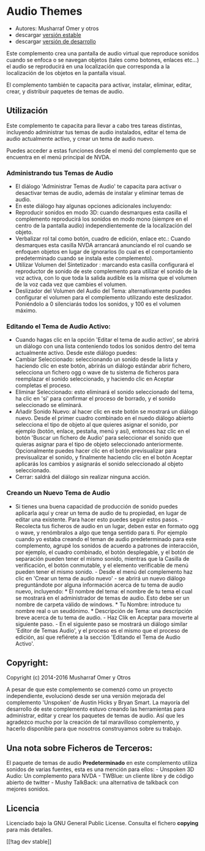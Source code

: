 # Audio Themes #

*   Autores: Musharraf Omer y otros
*   descargar [versión estable][1]
*   descargar [versión de desarrollo][2]

Este complemento crea una pantalla de audio virtual que reproduce sonidos
cuando se enfoca o se navegan objetos (tales como botones, enlaces etc...)
el audio se reproducirá en una localización que corresponda a la
localización de los objetos en la pantalla visual.

El complemento también te capacita para activar, instalar, eliminar, editar,
crear, y distribuir paquetes de temas de audio.

## Utilización

Este complemento te capacita para llevar a cabo tres tareas distintas,
incluyendo administrar tus temas de audio instalados, editar el tema de
audio actualmente activo, y crear un tema de audio nuevo.

Puedes acceder a estas funciones desde el menú del complemento que se
encuentra en el menú principal de NVDA.

### Administrando tus Temas de Audio

- El diálogo 'Administrar Temas de Audio' te capacita para activar o
  desactivar temas de audio, además de instalar y eliminar temas de audio.
- En este diálogo hay algunas opciones adicionales incluyendo:
 - Reproducir sonidos en modo 3D: cuando desmarques esta casilla el complemento reproducirá los sonidos en modo mono (siempre en el centro de la pantalla audio) independientemente de la localización del objeto.
 - Verbalizar rol tal como botón, cuadro de edición, enlace etc.: Cuando desmarques esta casilla NVDA arrancará anunciando el rol cuando se enfoquen objetos en lugar de ignorarlos (lo cual es el comportamiento predeterminado cuando se instala este complemento).
 - Utilizar Volumen del Sintetizador : marcando esta casilla configurará el reproductor de sonido de este complemento para utilizar el sonido de la voz activa, con lo que toda la salida audible es la misma que el volumen de la voz cada vez que cambies el volumen.
 - Deslizador del Volumen del Audio del Tema: alternativamente puedes configurar el volumen para el complemento utilizando este deslizador. Poniéndolo a 0 silenciarás todos los sonidos, y 100 es el volumen máximo.

### Editando el Tema de Audio Activo:

- Cuando hagas clic en la opción 'Editar el tema de audio activo', se abrirá
  un diálogo con una lista conteniendo todos los sonidos dentro del tema
  actualmente activo. Desde este diálogo puedes:
- Cambiar Seleccionado: seleccionando un sonido desde la lista y haciendo
  clic en este botón, abrirás un diálogo estándar abrir fichero, selecciona
  un fichero ogg o wave de tu sistema de ficheros para reemplazar el sonido
  seleccionado, y haciendo clic en Aceptar completas el proceso.
- Eliminar Seleccionado: esto eliminará el sonido seleccionado del tema, ha
  clic en 'sí' para confirmar el proceso de borrado, y el sonido
  seleccionado se eliminará.
- Añadir Sonido Nuevo: al hacer clic en este botón se mostrará un diálogo nuevo. Desde el primer cuadro combinado en el nuedo diálogo abierto selecciona el tipo de objeto al que quieres asignar el sonido, por ejemplo (botón, enlace, pestaña, menú y así), entonces haz clic en el botón 'Buscar un fichero de Audio' para seleccionar el sonido que quieras asignar para el tipo de objeto seleccionado anteriormente. Opcionalmente puedes hacer clic en el botón previsualizar para previsualizar el sonido, y finalmente haciendo clic en el botón Aceptar aplicarás los cambios y asignarás el sonido seleccionado al objeto seleccionado. 
- Cerrar: saldrá del diálogo sin realizar ninguna acción.

### Creando un Nuevo Tema de Audio

- Si tienes una buena capacidad de producción de sonido puedes aplicarla
aquí y crear un tema de audio de tu propiedad, en lugar de editar una
existente. Para hacer esto puedes seguir estos pasos.  - Recolecta tus
ficheros de audio en un lugar, deben estar en formato ogg o wave, y
renómbralos a algo que tenga sentido para ti. Por ejemplo cuando yo estaba
creando el teman de audio predeterminado para este complemento, agrupé los
sonidos de acuerdo a patrones de interacción, por ejemplo, el cuadro
combinado, el botón desplegable, y el botón de separación pueden tener el
mismo sonido, mientras que la Casilla de verificación, el botón conmutable,
y el elemento verificable de menú pueden tener el mismo sonido.  - Desde el
menú del complemento haz clic en 'Crear un tema de audio nuevo' - se abrirá
un nuevo diálogo preguntándote por alguna información acerca de tu tema de
audio nuevo, incluyendo: *	El nombre del tema: el nombre de tu tema el cual
se mostrará en el administrador de temas de audio. Esto debe ser un nombre
de carpeta válido de windows.  *	Tu Nombre: introduce tu nombre real o un
seudónimo.  *	Descripción de Tema: una descripción breve acerca de tu tema
de audio.  - Haz Clik en Aceptar para moverte al siguiente paso.  - En el
siguiente paso se mostrará un diálogo similar 'Editor de Temas Audio', y el
proceso es el mismo que el proceso de edición, así que refiérete a la
sección 'Editando el Tema de Audio Activo'.

## Copyright:

Copyright (c) 2014-2016 Musharraf Omer y Otros

A pesar de que este complemento se comenzó como un proyecto independiente,
evolucionó desde ser una versión mejorada del complemento 'Unspoken' de
Austin Hicks y Bryan Smart. La mayoría del desarrollo de este complemento
estuvo creando las herramientas para administrar, editar y crear los
paquetes de temas de audio. Así que les agradezco mucho por la creación de
tal maravilloso complemento, y hacerlo disponible para que nosotros
construyamos sobre su trabajo.

## Una nota sobre Ficheros de Terceros:

El paquete de temas de audio **Predeterminado** en este complemento utiliza
sonidos de varias fuentes, esta es una mención para ellos: - Unspoken 3D
Audio: Un complemento para NVDA - TWBlue: un cliente libre y de código
abierto de twitter - Mushy TalkBack: una alternativa de talkback con mejores
sonidos.

## Licencia
Licenciado bajo la GNU General Public License. Consulta el fichero
**copying** para más detalles.

[[!tag dev stable]]

[1]: https://addons.nvda-project.org/files/get.php?file=ath

[2]: https://addons.nvda-project.org/files/get.php?file=ath-dev

